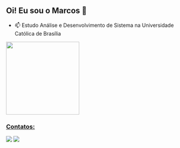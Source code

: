## Oi! Eu sou o Marcos 👋

- 📫 Estudo Análise e Desenvolvimento de Sistema na Universidade Católica de Brasília


<div>
<a href="https://github.com/macosmont"
<img height="120em" src="https://github-readme-stats.vercel.app/api/top-langs/?username=macosmont&layout=compact&langs_count=7&theme=dracula"/>
<img height="200em" src="https://github-readme-stats.vercel.app/api?username=macosmont&show_icons=true&theme=dracula&include_all_commits=true&count_private=true"/>
</div>

### Contatos:

<div>
<a href = "mailto:marcosvi896@gmail.com"><img src="https://img.shields.io/badge/Gmail-D14836?style=for-the-badge&logo=gmail&logoColor=white" target="_blank"></a>
<a href="https://www.linkedin.com/in/marcosmont/" target="_blank"><img src="https://img.shields.io/badge/-LinkedIn-%230077B5?style=for-the-badge&logo=linkedin&logoColor=white" target="_blank"></a>   
</div>
